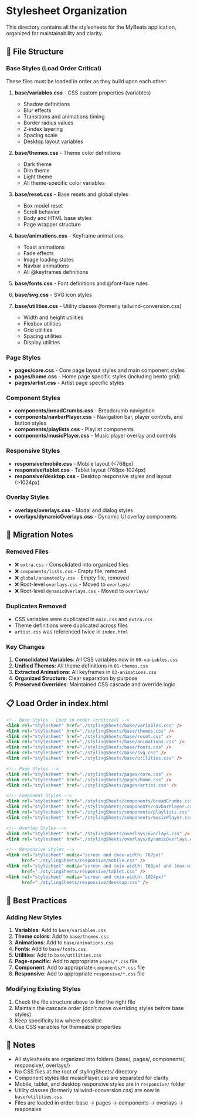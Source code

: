 # Stylesheet Organization

This directory contains all the stylesheets for the MyBeats application, organized for maintainability and clarity.

## 📁 File Structure

### Base Styles (Load Order Critical)
These files must be loaded in order as they build upon each other:

1. **base/variables.css** - CSS custom properties (variables)
   - Shadow definitions
   - Blur effects
   - Transitions and animations timing
   - Border radius values
   - Z-index layering
   - Spacing scale
   - Desktop layout variables

2. **base/themes.css** - Theme color definitions
   - Dark theme
   - Dim theme
   - Light theme
   - All theme-specific color variables

3. **base/reset.css** - Base resets and global styles
   - Box model reset
   - Scroll behavior
   - Body and HTML base styles
   - Page wrapper structure

4. **base/animations.css** - Keyframe animations
   - Toast animations
   - Fade effects
   - Image loading states
   - Navbar animations
   - All @keyframes definitions

5. **base/fonts.css** - Font definitions and @font-face rules

6. **base/svg.css** - SVG icon styles

7. **base/utilities.css** - Utility classes (formerly tailwind-conversion.css)
   - Width and height utilities
   - Flexbox utilities
   - Grid utilities
   - Spacing utilities
   - Display utilities

### Page Styles
- **pages/core.css** - Core page layout styles and main component styles
- **pages/home.css** - Home page specific styles (including bento grid)
- **pages/artist.css** - Artist page specific styles

### Component Styles
- **components/breadCrumbs.css** - Breadcrumb navigation
- **components/navbarPlayer.css** - Navigation bar, player controls, and button styles
- **components/playlists.css** - Playlist components
- **components/musicPlayer.css** - Music player overlay and controls

### Responsive Styles
- **responsive/mobile.css** - Mobile layout (<768px)
- **responsive/tablet.css** - Tablet layout (768px-1024px)
- **responsive/desktop.css** - Desktop responsive styles and layout (>1024px)

### Overlay Styles
- **overlays/overlays.css** - Modal and dialog styles
- **overlays/dynamicOverlays.css** - Dynamic UI overlay components

## 🔄 Migration Notes

### Removed Files
- ❌ `extra.css` - Consolidated into organized files
- ❌ `components/lists.css` - Empty file, removed
- ❌ `global/animatedly.css` - Empty file, removed
- ❌ Root-level `overlays.css` - Moved to `overlays/`
- ❌ Root-level `dynamicOverlays.css` - Moved to `overlays/`

### Duplicates Removed
- CSS variables were duplicated in `main.css` and `extra.css`
- Theme definitions were duplicated across files
- `artist.css` was referenced twice in `index.html`

### Key Changes
1. **Consolidated Variables**: All CSS variables now in `00-variables.css`
2. **Unified Themes**: All theme definitions in `01-themes.css`
3. **Extracted Animations**: All keyframes in `03-animations.css`
4. **Organized Structure**: Clear separation by purpose
5. **Preserved Overrides**: Maintained CSS cascade and override logic

## 📋 Load Order in index.html

```html
<!-- Base Styles - Load in order (critical) -->
<link rel="stylesheet" href="./stylingSheets/base/variables.css" />
<link rel="stylesheet" href="./stylingSheets/base/themes.css" />
<link rel="stylesheet" href="./stylingSheets/base/reset.css" />
<link rel="stylesheet" href="./stylingSheets/base/animations.css" />
<link rel="stylesheet" href="./stylingSheets/base/fonts.css" />
<link rel="stylesheet" href="./stylingSheets/base/svg.css" />
<link rel="stylesheet" href="./stylingSheets/base/utilities.css" />

<!-- Page Styles -->
<link rel="stylesheet" href="./stylingSheets/pages/core.css" />
<link rel="stylesheet" href="./stylingSheets/pages/home.css" />
<link rel="stylesheet" href="./stylingSheets/pages/artist.css" />

<!-- Component Styles -->
<link rel="stylesheet" href="./stylingSheets/components/breadCrumbs.css" />
<link rel="stylesheet" href="./stylingSheets/components/navbarPlayer.css" />
<link rel="stylesheet" href="./stylingSheets/components/playlists.css" />
<link rel="stylesheet" href="./stylingSheets/components/musicPlayer.css" />

<!-- Overlay Styles -->
<link rel="stylesheet" href="./stylingSheets/overlays/overlays.css" />
<link rel="stylesheet" href="./stylingSheets/overlays/dynamicOverlays.css" />

<!-- Responsive Styles -->
<link rel="stylesheet" media="screen and (max-width: 767px)" 
      href="./stylingSheets/responsive/mobile.css" />
<link rel="stylesheet" media="screen and (min-width: 768px) and (max-width: 1024px)" 
      href="./stylingSheets/responsive/tablet.css" />
<link rel="stylesheet" media="screen and (min-width: 1024px)" 
      href="./stylingSheets/responsive/desktop.css" />
```

## 🎨 Best Practices

### Adding New Styles
1. **Variables**: Add to `base/variables.css`
2. **Theme colors**: Add to `base/themes.css`
3. **Animations**: Add to `base/animations.css`
4. **Fonts**: Add to `base/fonts.css`
5. **Utilities**: Add to `base/utilities.css`
6. **Page-specific**: Add to appropriate `pages/*.css` file
7. **Component**: Add to appropriate `components/*.css` file
8. **Responsive**: Add to appropriate `responsive/*.css` file

### Modifying Existing Styles
1. Check the file structure above to find the right file
2. Maintain the cascade order (don't move overriding styles before base styles)
3. Keep specificity low where possible
4. Use CSS variables for themeable properties

## 📝 Notes

- All stylesheets are organized into folders (base/, pages/, components/, responsive/, overlays/)
- No CSS files at the root of stylingSheets/ directory
- Component styles like musicPlayer.css are separated for clarity
- Mobile, tablet, and desktop responsive styles are in `responsive/` folder
- Utility classes (formerly tailwind-conversion.css) are now in `base/utilities.css`
- Files are loaded in order: base → pages → components → overlays → responsive

